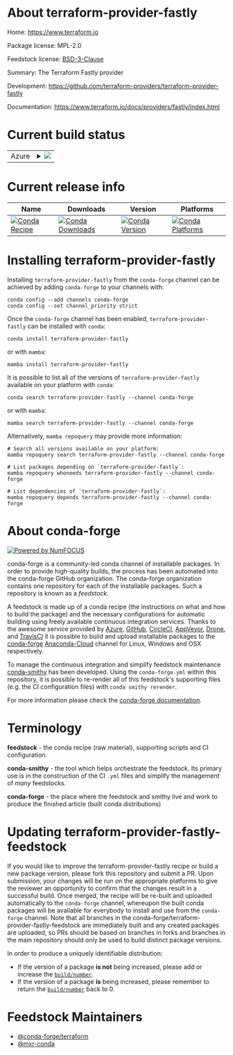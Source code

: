 About terraform-provider-fastly
===============================

Home: https://www.terraform.io

Package license: MPL-2.0

Feedstock license: [BSD-3-Clause](https://github.com/conda-forge/terraform-provider-fastly-feedstock/blob/main/LICENSE.txt)

Summary: The Terraform Fastly provider

Development: https://github.com/terraform-providers/terraform-provider-fastly

Documentation: https://www.terraform.io/docs/providers/fastly/index.html

Current build status
====================


<table>
    
  <tr>
    <td>Azure</td>
    <td>
      <details>
        <summary>
          <a href="https://dev.azure.com/conda-forge/feedstock-builds/_build/latest?definitionId=2018&branchName=main">
            <img src="https://dev.azure.com/conda-forge/feedstock-builds/_apis/build/status/terraform-provider-fastly-feedstock?branchName=main">
          </a>
        </summary>
        <table>
          <thead><tr><th>Variant</th><th>Status</th></tr></thead>
          <tbody><tr>
              <td>linux_64</td>
              <td>
                <a href="https://dev.azure.com/conda-forge/feedstock-builds/_build/latest?definitionId=2018&branchName=main">
                  <img src="https://dev.azure.com/conda-forge/feedstock-builds/_apis/build/status/terraform-provider-fastly-feedstock?branchName=main&jobName=linux&configuration=linux_64_" alt="variant">
                </a>
              </td>
            </tr><tr>
              <td>osx_64</td>
              <td>
                <a href="https://dev.azure.com/conda-forge/feedstock-builds/_build/latest?definitionId=2018&branchName=main">
                  <img src="https://dev.azure.com/conda-forge/feedstock-builds/_apis/build/status/terraform-provider-fastly-feedstock?branchName=main&jobName=osx&configuration=osx_64_" alt="variant">
                </a>
              </td>
            </tr><tr>
              <td>win_64</td>
              <td>
                <a href="https://dev.azure.com/conda-forge/feedstock-builds/_build/latest?definitionId=2018&branchName=main">
                  <img src="https://dev.azure.com/conda-forge/feedstock-builds/_apis/build/status/terraform-provider-fastly-feedstock?branchName=main&jobName=win&configuration=win_64_" alt="variant">
                </a>
              </td>
            </tr>
          </tbody>
        </table>
      </details>
    </td>
  </tr>
</table>

Current release info
====================

| Name | Downloads | Version | Platforms |
| --- | --- | --- | --- |
| [![Conda Recipe](https://img.shields.io/badge/recipe-terraform--provider--fastly-green.svg)](https://anaconda.org/conda-forge/terraform-provider-fastly) | [![Conda Downloads](https://img.shields.io/conda/dn/conda-forge/terraform-provider-fastly.svg)](https://anaconda.org/conda-forge/terraform-provider-fastly) | [![Conda Version](https://img.shields.io/conda/vn/conda-forge/terraform-provider-fastly.svg)](https://anaconda.org/conda-forge/terraform-provider-fastly) | [![Conda Platforms](https://img.shields.io/conda/pn/conda-forge/terraform-provider-fastly.svg)](https://anaconda.org/conda-forge/terraform-provider-fastly) |

Installing terraform-provider-fastly
====================================

Installing `terraform-provider-fastly` from the `conda-forge` channel can be achieved by adding `conda-forge` to your channels with:

```
conda config --add channels conda-forge
conda config --set channel_priority strict
```

Once the `conda-forge` channel has been enabled, `terraform-provider-fastly` can be installed with `conda`:

```
conda install terraform-provider-fastly
```

or with `mamba`:

```
mamba install terraform-provider-fastly
```

It is possible to list all of the versions of `terraform-provider-fastly` available on your platform with `conda`:

```
conda search terraform-provider-fastly --channel conda-forge
```

or with `mamba`:

```
mamba search terraform-provider-fastly --channel conda-forge
```

Alternatively, `mamba repoquery` may provide more information:

```
# Search all versions available on your platform:
mamba repoquery search terraform-provider-fastly --channel conda-forge

# List packages depending on `terraform-provider-fastly`:
mamba repoquery whoneeds terraform-provider-fastly --channel conda-forge

# List dependencies of `terraform-provider-fastly`:
mamba repoquery depends terraform-provider-fastly --channel conda-forge
```


About conda-forge
=================

[![Powered by
NumFOCUS](https://img.shields.io/badge/powered%20by-NumFOCUS-orange.svg?style=flat&colorA=E1523D&colorB=007D8A)](https://numfocus.org)

conda-forge is a community-led conda channel of installable packages.
In order to provide high-quality builds, the process has been automated into the
conda-forge GitHub organization. The conda-forge organization contains one repository
for each of the installable packages. Such a repository is known as a *feedstock*.

A feedstock is made up of a conda recipe (the instructions on what and how to build
the package) and the necessary configurations for automatic building using freely
available continuous integration services. Thanks to the awesome service provided by
[Azure](https://azure.microsoft.com/en-us/services/devops/), [GitHub](https://github.com/),
[CircleCI](https://circleci.com/), [AppVeyor](https://www.appveyor.com/),
[Drone](https://cloud.drone.io/welcome), and [TravisCI](https://travis-ci.com/)
it is possible to build and upload installable packages to the
[conda-forge](https://anaconda.org/conda-forge) [Anaconda-Cloud](https://anaconda.org/)
channel for Linux, Windows and OSX respectively.

To manage the continuous integration and simplify feedstock maintenance
[conda-smithy](https://github.com/conda-forge/conda-smithy) has been developed.
Using the ``conda-forge.yml`` within this repository, it is possible to re-render all of
this feedstock's supporting files (e.g. the CI configuration files) with ``conda smithy rerender``.

For more information please check the [conda-forge documentation](https://conda-forge.org/docs/).

Terminology
===========

**feedstock** - the conda recipe (raw material), supporting scripts and CI configuration.

**conda-smithy** - the tool which helps orchestrate the feedstock.
                   Its primary use is in the construction of the CI ``.yml`` files
                   and simplify the management of *many* feedstocks.

**conda-forge** - the place where the feedstock and smithy live and work to
                  produce the finished article (built conda distributions)


Updating terraform-provider-fastly-feedstock
============================================

If you would like to improve the terraform-provider-fastly recipe or build a new
package version, please fork this repository and submit a PR. Upon submission,
your changes will be run on the appropriate platforms to give the reviewer an
opportunity to confirm that the changes result in a successful build. Once
merged, the recipe will be re-built and uploaded automatically to the
`conda-forge` channel, whereupon the built conda packages will be available for
everybody to install and use from the `conda-forge` channel.
Note that all branches in the conda-forge/terraform-provider-fastly-feedstock are
immediately built and any created packages are uploaded, so PRs should be based
on branches in forks and branches in the main repository should only be used to
build distinct package versions.

In order to produce a uniquely identifiable distribution:
 * If the version of a package **is not** being increased, please add or increase
   the [``build/number``](https://docs.conda.io/projects/conda-build/en/latest/resources/define-metadata.html#build-number-and-string).
 * If the version of a package **is** being increased, please remember to return
   the [``build/number``](https://docs.conda.io/projects/conda-build/en/latest/resources/define-metadata.html#build-number-and-string)
   back to 0.

Feedstock Maintainers
=====================

* [@conda-forge/terraform](https://github.com/conda-forge/terraform/)
* [@mxr-conda](https://github.com/mxr-conda/)

